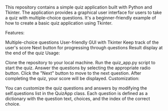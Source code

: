 This repository contains a simple quiz application built with Python and Tkinter. The application provides a graphical user interface for users to take a quiz with multiple-choice questions. It's a beginner-friendly example of how to create a basic quiz application using Tkinter.

Features:

Multiple-choice questions
User-friendly GUI with Tkinter
Keep track of the user's score
Next button for progressing through questions
Result display at the end of the quiz
Usage:

Clone the repository to your local machine.
Run the quiz_app.py script to start the quiz.
Answer the questions by selecting the appropriate radio button.
Click the "Next" button to move to the next question.
After completing the quiz, your score will be displayed.
Customization:

You can customize the quiz questions and answers by modifying the self.questions list in the QuizApp class. Each question is defined as a dictionary with the question text, choices, and the index of the correct choice.
